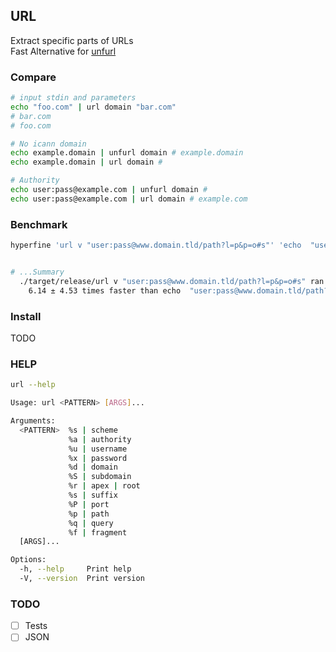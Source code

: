 ## URL
Extract specific parts of URLs  
Fast Alternative for [unfurl](https://github.com/tomnomnom/unfurl)

### Compare
```bash
# input stdin and parameters
echo "foo.com" | url domain "bar.com" 
# bar.com
# foo.com

# No icann domain
echo example.domain | unfurl domain # example.domain
echo example.domain | url domain # 

# Authority
echo user:pass@example.com | unfurl domain #
echo user:pass@example.com | url domain # example.com
```

### Benchmark
```bash
hyperfine 'url v "user:pass@www.domain.tld/path?l=p&p=o#s"' 'echo  "user:pass@www.domain.tld/path?l=p&p=o#s" | unfurl values'


# ...Summary
  ./target/release/url v "user:pass@www.domain.tld/path?l=p&p=o#s" ran
    6.14 ± 4.53 times faster than echo  "user:pass@www.domain.tld/path?l=p&p=o#s" | unfurl values

```

### Install
TODO

### HELP
```bash
url --help

Usage: url <PATTERN> [ARGS]...

Arguments:
  <PATTERN>  %s | scheme
             %a | authority
             %u | username
             %x | password
             %d | domain
             %S | subdomain
             %r | apex | root
             %s | suffix
             %P | port
             %p | path
             %q | query
             %f | fragment
  [ARGS]...  

Options:
  -h, --help     Print help
  -V, --version  Print version
```

### TODO
- [ ] Tests  
- [ ] JSON  
